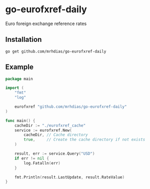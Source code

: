 # go-eurofxref-daily
Euro foreign exchange reference rates

## Installation
```
go get github.com/mrhdias/go-eurofxref-daily
```
## Example
```go
package main

import (
	"fmt"
	"log"

	eurofxref "github.com/mrhdias/go-eurofxref-daily"
)

func main() {
	cacheDir := "./eurofxref_cache"
	service := eurofxref.New(
		cacheDir, // Cache directory
		true,     // Create the cache directory if not exists
	)

	result, err := service.Query("USD")
	if err != nil {
		log.Fatalln(err)
	}

	fmt.Println(result.LastUpdate, result.RateValue)
}

```

